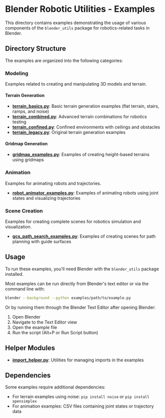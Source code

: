 # Blender Robotic Utilities - Examples

This directory contains examples demonstrating the usage of various components of the `blender_utils` package for robotics-related tasks in Blender.

## Directory Structure

The examples are organized into the following categories:

### Modeling

Examples related to creating and manipulating 3D models and terrain.

#### Terrain Generation

- **[terrain_basics.py](modeling/terrain/terrain_basics.py)**: Basic terrain generation examples (flat terrain, stairs, ramps, and noise)
- **[terrain_combined.py](modeling/terrain/terrain_combined.py)**: Advanced terrain combinations for robotics testing
- **[terrain_confined.py](modeling/terrain/terrain_confined.py)**: Confined environments with ceilings and obstacles
- **[terrain_legacy.py](modeling/terrain/terrain_legacy.py)**: Original terrain generation examples

#### Gridmap Generation

- **[gridmap_examples.py](modeling/gridmap/gridmap_examples.py)**: Examples of creating height-based terrains using gridmaps

### Animation

Examples for animating robots and trajectories.

- **[robot_animator_examples.py](animation/robot_animator_examples.py)**: Examples of animating robots using joint states and visualizing trajectories

### Scene Creation

Examples for creating complete scenes for robotics simulation and visualization.

- **[gcs_path_search_examples.py](scene_creator/gcs_path_search_examples.py)**: Examples of creating scenes for path planning with guide surfaces

## Usage

To run these examples, you'll need Blender with the `blender_utils` package installed.

Most examples can be run directly from Blender's text editor or via the command line with:

```bash
blender --background --python examples/path/to/example.py
```

Or by running them through the Blender Text Editor after opening Blender:

1. Open Blender
2. Navigate to the Text Editor view
3. Open the example file
4. Run the script (Alt+P or Run Script button)

## Helper Modules

- **[import_helper.py](utils/import_helper.py)**: Utilities for managing imports in the examples

## Dependencies

Some examples require additional dependencies:

- For terrain examples using noise: `pip install noise` or `pip install opensimplex`
- For animation examples: CSV files containing joint states or trajectory data